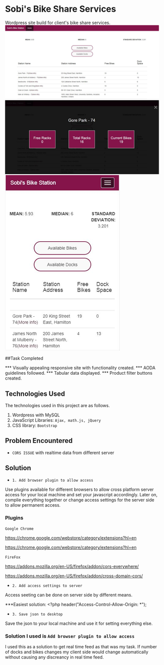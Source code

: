 # Sobi's Bike Share Services

Wordpress site build for client's bike share services. 
![Laptop](https://github.com/Shilpa-Arora/Sobi-s-Bike-Share-Services/blob/master/laptop.JPG?raw=true " ")
![Laptop_overlay image](https://github.com/Shilpa-Arora/Sobi-s-Bike-Share-Services/blob/master/laptop_overlay.JPG?raw=true " ")
![Mobile](https://github.com/Shilpa-Arora/Sobi-s-Bike-Share-Services/blob/master/mobile.JPG?raw=true " ")

##Task Completed

*** Visually appealing responsive site with functionality created.
*** AODA guidelines followed.
*** Tabular data displayed.
*** Product filter buttons created.

## Technologies Used

The technologies used in this project are as follows.

1. Wordpress with MySQL
2. JavaScript Libraries: `Ajax, math.js, jQuery`
3. CSS library: `Bootstrap`

## Problem Encountered

* `CORS ISSUE` with realtime data from different server

## Solution

* `1. Add browser plugin to allow access`

 Use plugins available for different browsers to allow cross platform server access for your local machine and set your javascript accordingly. Later on, complie everything together or change access settings for the server side to allow permanent access.

 ### Plugins
  
  `Google Chrome`
  
  https://chrome.google.com/webstore/category/extensions?hl=en

  https://chrome.google.com/webstore/category/extensions?hl=en

  `FireFox`

  https://addons.mozilla.org/en-US/firefox/addon/cors-everywhere/

  https://addons.mozilla.org/en-US/firefox/addon/cross-domain-cors/

* `2. Add access settings to server`

Access seeting can be done on server side by different means. 

***Easiest solution: <?php header("Access-Control-Allow-Origin: *");

* `3. Save json to desktop`
 
 Save the json to your local machine and use it for setting everything else.

 ### Solution I used is `Add browser plugin to allow access`

 I used this as a solution to get real time feed as that was my task. If number of docks and bikes changes my client side would change automatically without causing any discreancy in real time feed.







